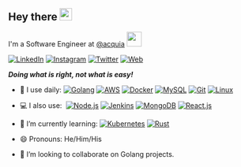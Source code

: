 ## Hey there  <img src="https://media.giphy.com/media/hvRJCLFzcasrR4ia7z/giphy.gif" width="25px">

I'm a Software Engineer
at [@acquia](https://github.com/acquia) <img src="https://media.giphy.com/media/WUlplcMpOCEmTGBtBW/giphy.gif" width="30">

[![LinkedIn](https://img.shields.io/badge/LinkedIn-0A66C2?style=flat-square&logo=linkedin&logoColor=white)](https://www.linkedin.com/in/its-vivek-kumar/)
[![Instagram](https://img.shields.io/badge/Instagram-E4405F?style=flat-square&logo=instagram&logoColor=white)](https://www.instagram.com/_vivek26/)
[![Twitter](https://img.shields.io/badge/Twitter-1DA1F2?style=flat-square&logo=twitter&logoColor=white)](https://twitter.com/intent/follow?screen_name=vkmr26)
[![Web](https://img.shields.io/badge/Web-F38020?style=flat-square&logo=googlecloud&logoColor=white)](https://vivek.sh/)

_**Doing what is right, not what is easy!**_

- 🚀 I use daily:
  [![Golang](https://img.shields.io/badge/Golang-00ADD8?style=flat-square&logo=go&logoColor=white)](https://golang.org/)
  [![AWS](https://img.shields.io/badge/AWS-FF9900?style=flat-square&logo=amazonaws&logoColor=black)](https://aws.amazon.com/)
  [![Docker](https://img.shields.io/badge/Docker-2496ED?style=flat-square&logo=docker&logoColor=white)](https://www.docker.com/)
  [![MySQL](https://img.shields.io/badge/PostgreSQL-4169E1?style=flat-square&logo=postgresql&logoColor=white)](https://www.postgresql.org/)
  [![Git](https://img.shields.io/badge/Git-F05032?style=flat-square&logo=git&logoColor=white)](https://git-scm.com/)
  [![Linux](https://img.shields.io/badge/Linux-FCC624?style=flat-square&logo=git&logoColor=white)](https://www.linux.org/)

- 💻 I also use:&nbsp;
  [![Node.js](https://img.shields.io/badge/Node.js-339933?style=flat-square&logo=node.js&logoColor=white)](https://nodejs.org/en/)
  [![Jenkins](https://img.shields.io/badge/Jenkins-D24939?style=flat-square&logo=jenkins&logoColor=white)](https://www.jenkins.io/)
  [![MongoDB](https://img.shields.io/badge/MongoDB-47A248?style=flat-square&logo=mongodb&logoColor=white)](https://www.mongodb.com/)
  [![React.js](https://img.shields.io/badge/React.js-61DAFB?style=flat-square&logo=react&logoColor=white)](https://reactjs.org/)

- 🌱 I’m currently learning:
  [![Kubernetes](https://img.shields.io/badge/Kubernetes-326CE5?style=flat-square&logo=kubernetes&logoColor=white)](https://kubernetes.io/)
  [![Rust](https://img.shields.io/badge/Rust-000000?style=flat-square&logo=rust&logoColor=white)](https://www.rust-lang.org/)

- 😄 Pronouns: He/Him/His
  
- 👯 I’m looking to collaborate on Golang projects.
